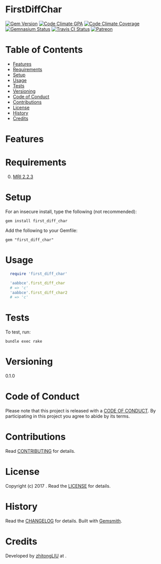 # FirstDiffChar

[![Gem Version](https://badge.fury.io/rb/first_diff_char.svg)](http://badge.fury.io/rb/first_diff_char)
[![Code Climate GPA](https://codeclimate.com/github//first_diff_char.svg)](https://codeclimate.com/github//first_diff_char)
[![Code Climate Coverage](https://codeclimate.com/github//first_diff_char/coverage.svg)](https://codeclimate.com/github//first_diff_char)
[![Gemnasium Status](https://gemnasium.com//first_diff_char.svg)](https://gemnasium.com//first_diff_char)
[![Travis CI Status](https://secure.travis-ci.org//first_diff_char.svg)](https://travis-ci.org//first_diff_char)
[![Patreon](https://img.shields.io/badge/patreon-donate-brightgreen.svg)](https://www.patreon.com/)

<!-- Tocer[start]: Auto-generated, don't remove. -->

# Table of Contents

- [Features](#features)
- [Requirements](#requirements)
- [Setup](#setup)
- [Usage](#usage)
- [Tests](#tests)
- [Versioning](#versioning)
- [Code of Conduct](#code-of-conduct)
- [Contributions](#contributions)
- [License](#license)
- [History](#history)
- [Credits](#credits)

<!-- Tocer[finish]: Auto-generated, don't remove. -->

# Features

# Requirements

0. [MRI 2.2.3](https://www.ruby-lang.org)

# Setup

For an insecure install, type the following (not recommended):

    gem install first_diff_char

Add the following to your Gemfile:

    gem "first_diff_char"

# Usage
```ruby
  require 'first_diff_char'

  'aabbce'.first_diff_char
  # => 'c'
  'aabbce'.first_diff_char2
  # => 'c'
```
# Tests

To test, run:

    bundle exec rake

# Versioning
0.1.0

# Code of Conduct

Please note that this project is released with a [CODE OF CONDUCT](CODE_OF_CONDUCT.md). By participating in this project
you agree to abide by its terms.

# Contributions

Read [CONTRIBUTING](CONTRIBUTING.md) for details.

# License

Copyright (c) 2017 []().
Read the [LICENSE](LICENSE.md) for details.

# History

Read the [CHANGELOG](CHANGELOG.md) for details.
Built with [Gemsmith](https://github.com/bkuhlmann/gemsmith).

# Credits

Developed by [zhitongLIU]() at []().
